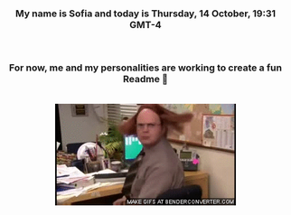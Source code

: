 


<div align="center">
<h3 >My name is Sofia and today is Thursday, 14 October, 19:31 GMT-4</h3><br>
<h3 >For now, me and my personalities are working to create a fun Readme 👋
</h3><br>
<img src='img/dwight.gif' alt='working...'/>
</div>

